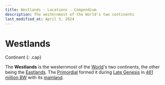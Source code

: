 ```yaml
---
title: Westlands - Locations - Compendium
description: The westernmost of the World's two continents
last_modified_at: April 3, 2024
---
```


# Westlands
Continent
{: .cap}

The **Westlands** is the westernmost of the [World](/compendium/locations/world/)'s two continents, the other being the [Eastlands](/compendium/locations/eastlands/). The [Primordial](/compendium/creatures/primordial/) formed it during [Late Genesis](/compendium/events/genesis/#late-genesis) in [461 million BW](/compendium/events/genesis/#461-million-bw) with its [mainland](/compendium/locations/main-westlands/).